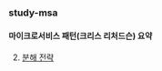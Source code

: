 ### study-msa

#### 마이크로서비스 패턴(크리스 리처드슨) 요약
2. [분해 전략](https://github.com/homelus/study-msa/issues/1)
